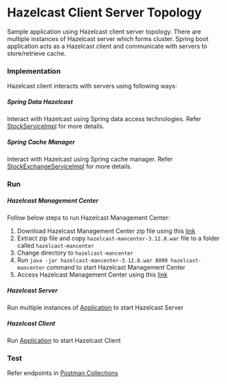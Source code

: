 # Hazelcast Client Server Topology
Sample application using Hazelcast client server topology. There are multiple instances of Hazelcast server which forms cluster. Spring boot application acts as a Hazelcast client and communicate with servers to store/retrieve cache.

### Implementation
Hazelcast client interacts with servers using following ways:
##### Spring Data Hazelcast
Interact with Hazelcast using Spring data access technologies. Refer [StockServiceImpl](client/src/main/java/com/example/client/service/StockServiceImpl.java) for more details.

##### Spring Cache Manager
Interact with Hazelcast using Spring cache manager. Refer [StockExchangeServiceImpl](client/src/main/java/com/example/client/service/StockExchangeServiceImpl.java) for more details.

### Run
##### Hazelcast Management Center
Follow below steps to run Hazelcast Management Center:
1. Download Hazelcast Management Center zip file using this [link](https://download.hazelcast.com/management-center/hazelcast-management-center-3.12.8.zip)
1. Extract zip file and copy `hazelcast-mancenter-3.12.8.war` file to a folder called `hazelcast-mancenter`
1. Change directory to `hazelcast-mancenter`
1. Run `java -jar hazelcast-mancenter-3.12.8.war 8090 hazelcast-mancenter` command to start Hazelcast Management Center
1. Access Hazelcast Management Center using this [link](http://localhost:8090/hazelcast-mancenter)

##### Hazelcast Server
Run multiple instances of [Application](server/src/main/java/com/example/server/Application.java) to start Hazelcast Server

##### Hazelcast Client
Run [Application](client/src/main/java/com/example/client/Application.java) to start Hazelcast Client

### Test
Refer endpoints in [Postman Collections](postman-collection/Hazelcast.postman_collection.json)
